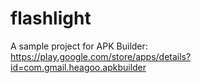 # flashlight
A sample project for APK Builder: https://play.google.com/store/apps/details?id=com.gmail.heagoo.apkbuilder
